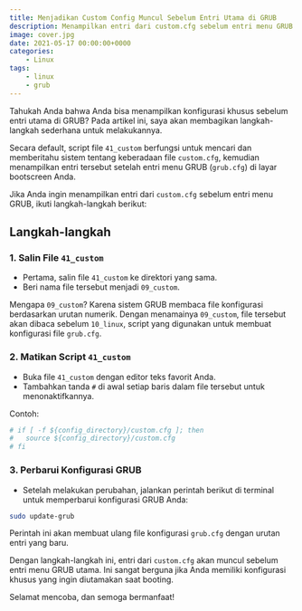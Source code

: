 ```yaml
---
title: Menjadikan Custom Config Muncul Sebelum Entri Utama di GRUB
description: Menampilkan entri dari custom.cfg sebelum entri menu GRUB
image: cover.jpg
date: 2021-05-17 00:00:00+0000
categories:
    - Linux
tags:
    - linux
    - grub
---
```


Tahukah Anda bahwa Anda bisa menampilkan konfigurasi khusus sebelum entri utama di GRUB? Pada artikel ini, saya akan membagikan langkah-langkah sederhana untuk melakukannya.

Secara default, script file `41_custom` berfungsi untuk mencari dan memberitahu sistem tentang keberadaan file `custom.cfg`, kemudian menampilkan entri tersebut setelah entri menu GRUB (`grub.cfg`) di layar bootscreen Anda.

Jika Anda ingin menampilkan entri dari `custom.cfg` sebelum entri menu GRUB, ikuti langkah-langkah berikut:

## Langkah-langkah

### 1. Salin File `41_custom`
- Pertama, salin file `41_custom` ke direktori yang sama.
- Beri nama file tersebut menjadi `09_custom`.

Mengapa `09_custom`? Karena sistem GRUB membaca file konfigurasi berdasarkan urutan numerik. Dengan menamainya `09_custom`, file tersebut akan dibaca sebelum `10_linux`, script yang digunakan untuk membuat konfigurasi file `grub.cfg`.

### 2. Matikan Script `41_custom`
- Buka file `41_custom` dengan editor teks favorit Anda.
- Tambahkan tanda `#` di awal setiap baris dalam file tersebut untuk menonaktifkannya.

Contoh:

```sh
# if [ -f ${config_directory}/custom.cfg ]; then
#   source ${config_directory}/custom.cfg
# fi
```

### 3. Perbarui Konfigurasi GRUB
- Setelah melakukan perubahan, jalankan perintah berikut di terminal untuk memperbarui konfigurasi GRUB Anda:

```sh
sudo update-grub
```

Perintah ini akan membuat ulang file konfigurasi `grub.cfg` dengan urutan entri yang baru.

Dengan langkah-langkah ini, entri dari `custom.cfg` akan muncul sebelum entri menu GRUB utama. Ini sangat berguna jika Anda memiliki konfigurasi khusus yang ingin diutamakan saat booting.

Selamat mencoba, dan semoga bermanfaat!